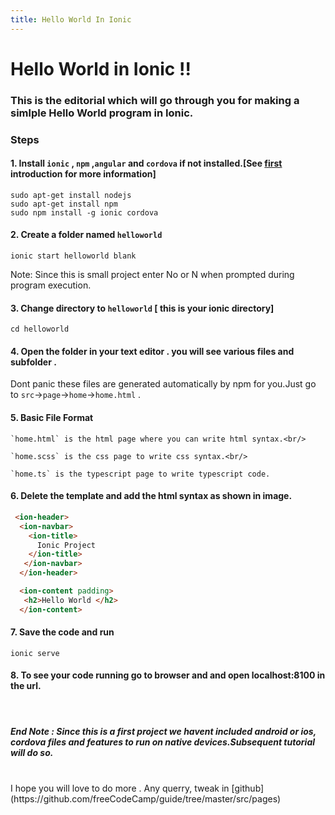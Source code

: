 ```yaml
---
title: Hello World In Ionic 
---
```


# Hello World in Ionic !!
### This is the editorial which will go through you for making a simlple Hello World program in Ionic.
### Steps


#### 1. Install `ionic` , `npm` ,`angular` and `cordova` if not installed.[See [first](https://guide.freecodecamp.org/ionic) introduction for more information]

```
sudo apt-get install nodejs
sudo apt-get install npm 
sudo npm install -g ionic cordova
```
   
#### 2. Create a folder named `helloworld`
         
```
ionic start helloworld blank
```
   Note:
   Since this is small project enter No or N when prompted during program execution.
   
  
#### 3. Change directory to `helloworld` [ this is your ionic directory]
         
```
cd helloworld
```
         
   
#### 4. Open the folder in your text editor . you will see various files and subfolder . 
Dont panic these files are generated automatically by npm for you.Just go to `src`->`page`->`home`->`home.html` .


#### 5. Basic File Format
    `home.html` is the html page where you can write html syntax.<br/>

    `home.scss` is the css page to write css syntax.<br/>

    `home.ts` is the typescript page to write typescript code.


#### 6. Delete the template and add the html syntax as shown in image.

```html
 <ion-header>
  <ion-navbar>
    <ion-title>
      Ionic Project
    </ion-title>
   </ion-navbar>
  </ion-header>

  <ion-content padding>
   <h2>Hello World </h2>
  </ion-content>
 ```
   
   
#### 7. Save the code and run 

```
ionic serve
```
   
#### 8. To see your code running go to browser and and open localhost:8100 in the url.<br/> 


<br/>

##### End Note : Since this is a first project we havent included android or ios, cordova files and features to run on native devices.Subsequent tutorial will do so.
<br/>
I hope you will love to do more . Any querry, tweak in [github](https://github.com/freeCodeCamp/guide/tree/master/src/pages)
<br/>


